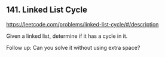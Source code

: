 ## 141. Linked List Cycle

https://leetcode.com/problems/linked-list-cycle/#/description

Given a linked list, determine if it has a cycle in it.

Follow up:
Can you solve it without using extra space?
